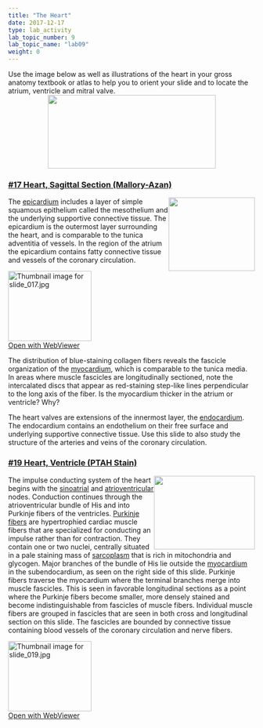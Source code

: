 ```yaml
---
title: "The Heart"
date: 2017-12-17
type: lab_activity
lab_topic_number: 9
lab_topic_name: "lab09"
weight: 0
---
```

<div class="entrybody">
						Use the image below as well as illustrations of the heart in your gross anatomy textbook or atlas to help you to orient your slide and to locate the atrium, ventricle and mitral valve.<br>
<div style="text-align: center;"><img src="/assets/images/The%20Heart.jpg" style="width:343px; height:150px;"></div>

<h3><u>#17 Heart, Sagittal Section (Mallory-Azan)</u></h3>

<p><img src="/assets/images/17%20heart%20%281%29.jpg" style="width:176px; height:150px; float:right;">The <u>epicardium</u> includes a layer of simple squamous epithelium called the mesothelium and the underlying supportive connective tissue. The epicardium is the outermost layer surrounding the heart, and is comparable to the tunica adventitia of vessels. In the region of the atrium the epicardium contains fatty connective tissue and vessels of the coronary circulation.</p>

<div class="thumbnail"> <a href="http://virtualslides.cumc.columbia.edu/17.svs/view.apml?" target="_blank"><img alt="Thumbnail image for slide_017.jpg" src="/assets/images/slide_017-thumb-170x143-1434.jpg" width="170" height="143" class="mt-image-left"></a><br><a href="http://virtualslides.cumc.columbia.edu/17.svs/view.apml?" target="_blank">Open with WebViewer</a></div>

<p>The distribution of blue-staining collagen fibers reveals the fascicle organization of the <u>myocardium</u>, which is comparable to the tunica media.  In areas where muscle fascicles are longitudinally sectioned, note the intercalated discs that appear as red-staining step-like lines perpendicular to the long axis of the fiber. Is the myocardium thicker in the atrium or ventricle? Why?</p>

<p>The heart valves are extensions of the innermost layer, the <u>endocardium</u>.  The endocardium contains an endothelium on their free surface and underlying supportive connective tissue.  Use this slide to also study the structure of the arteries and veins of the coronary circulation.</p>

<h3><u>#19 Heart, Ventricle (PTAH Stain)</u></h3>

<p><img src="/assets/images/19%20heart%20ventricle.jpg" style="width:206px; height:150px; float:right;">The impulse conducting system of the heart begins with the <u>sinoatrial</u> and <u>atrioventricular</u> nodes. Conduction continues through the atrioventricular bundle of His and into Purkinje fibers of the ventricles. <u>Purkinje fibers</u> are hypertrophied cardiac muscle fibers that are specialized for conducting an impulse rather than for contraction.  They contain one or two nuclei, centrally situated in a pale staining mass of <u>sarcoplasm</u> that is rich in mitochondria and glycogen. Major branches of the bundle of His lie outside the <u>myocardium</u> in the subendocardium, as seen on the right side of this slide. Purkinje fibers traverse the myocardium where the terminal branches merge into muscle fascicles.  This is seen in favorable longitudinal sections as a point where the Purkinje fibers become smaller, more densely stained and become indistinguishable from fascicles of muscle fibers.  Individual muscle fibers are grouped in fascicles that are seen in both cross and longitudinal section on this slide. The fascicles are bounded by connective tissue containing blood vessels of the coronary circulation and nerve fibers.</p>

<div class="thumbnail"> <a href="http://virtualslides.cumc.columbia.edu/19.svs/view.apml?" target="_blank"><img alt="Thumbnail image for slide_019.jpg" src="/assets/images/slide_019-thumb-170x143-1437.jpg" width="170" height="143" class="mt-image-left"></a><br><a href="http://virtualslides.cumc.columbia.edu/19.svs/view.apml?" target="_blank">Open with WebViewer</a></div>
						
						
</div>
